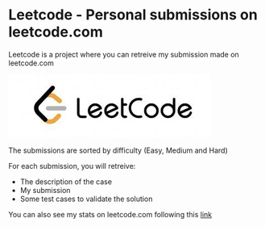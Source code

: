 # Leetcode - Personal submissions on leetcode.com
Leetcode is a project where you can retreive my submission made on leetcode.com

![Logo leetcode](https://github.com/grasdouble/leetcode/blob/main/README/leetcode_logo.jpg?raw=true "leetcode.com")

The submissions are sorted by difficulty (Easy, Medium and Hard)

For each submission, you will retreive:
* The description of the case
* My submission
* Some test cases to validate the solution

You can also see my stats on leetcode.com following this [link](https://leetcode.com/smouillour/)